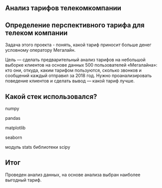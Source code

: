 ## Анализ тарифов телекомкомпании
## Определение перспективного тарифа для телеком компании
Задача этого проекта - понять, какой тариф приносит больше денег условному оператору Мегалайн.

Цель — сделать предварительный анализ тарифов на небольшой выборке клиентов на основе данных 500 пользователей «Мегалайна»: кто они, откуда, каким тарифом пользуются, сколько звонков и сообщений каждый отправил за 2018 год. Нужно проанализировать поведение клиентов и сделать вывод — какой тариф лучше.
## Какой стек использовался?
numpy

pandas

matplotlib

seaborn

модуль stats библиотеки scipy

## Итог
Проведен анализ данных, на основе анализа выбран наиболее выгодный тариф.
